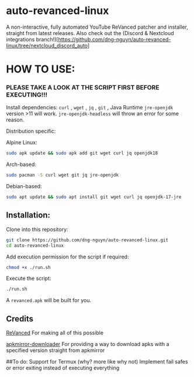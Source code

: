 # auto-revanced-linux
A non-interactive, fully automated YouTube ReVanced patcher and installer, straight from latest releases.
Also check out the (Discord & Nextcloud integrations branch!)[https://github.com/dng-nguyn/auto-revanced-linux/tree/nextcloud_discord_auto]
# HOW TO USE:
### PLEASE TAKE A LOOK AT THE SCRIPT FIRST BEFORE EXECUTING!!!
Install dependencies: `curl` , `wget` , `jq` , `git` , Java Runtime `jre-openjdk` version >11 will work. `jre-openjdk-headless` will throw an error for some reason.

Distribution specific:

Alpine Linux: 
```sh
sudo apk update && sudo apk add git wget curl jq openjdk18
```
Arch-based:
```sh
sudo pacman -S curl wget git jq jre-openjdk
```
Debian-based:
```sh
sudo apt update && sudo apt install git wget curl jq openjdk-17-jre
```
## Installation:

Clone into this repository:
```sh
git clone https://github.com/dng-nguyn/auto-revanced-linux.git
cd auto-revanced-linux
```
Add execution permission for the script if required:
```sh
chmod +x ./run.sh
```
Execute the script:
```sh
./run.sh
```
A `revanced.apk` will be built for you.
## Credits
[ReVanced](https://github.com/revanced) For making all of this possible

[apkmirror-downloader](https://github.com/tanishqmanuja/apkmirror-downloader) For providing a way to download apks with a specified version straight from apkmirror

##To do:
Support for Termux (why? more like why not)
Implement fail safes or error exiting instead of executing everything
